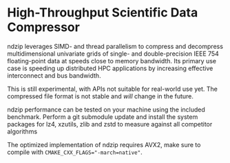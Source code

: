 # High-Throughput Scientific Data Compressor

ndzip leverages SIMD- and thread parallelism to compress and decompress multidimensional univariate grids of
single- and double-precision IEEE 754 floating-point data at speeds close to memory bandwidth.
Its primary use case is speeding up distributed HPC applications by increasing effective interconnect and bus bandwidth.

This is still experimental, with APIs not suitable for real-world use yet. The compressed file format is not stable and
*will* change in the future.

ndzip performance can be tested on your machine using the included benchmark. Perform a git submodule update and
install the system packages for lz4, xzutils, zlib and zstd to measure against all competitor algorithms

The optimized implementation of ndzip requires AVX2, make sure to compile with `CMAKE_CXX_FLAGS="-march=native"`.
